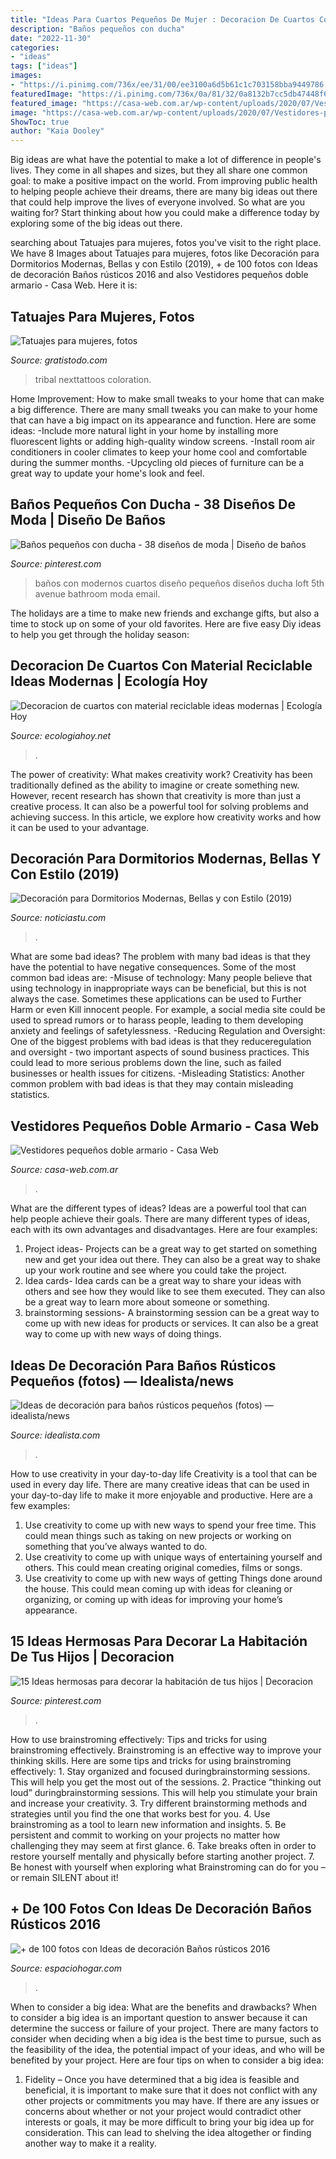 ```yaml
---
title: "Ideas Para Cuartos Pequeños De Mujer : Decoracion De Cuartos Con Material Reciclable Ideas Modernas"
description: "Baños pequeños con ducha"
date: "2022-11-30"
categories:
- "ideas"
tags: ["ideas"]
images:
- "https://i.pinimg.com/736x/ee/31/00/ee3100a6d5b61c1c703158bba9449786.jpg"
featuredImage: "https://i.pinimg.com/736x/0a/81/32/0a8132b7cc5db47448f685198b719216.jpg"
featured_image: "https://casa-web.com.ar/wp-content/uploads/2020/07/Vestidores-pequeños-doble-armario.jpg"
image: "https://casa-web.com.ar/wp-content/uploads/2020/07/Vestidores-pequeños-doble-armario.jpg"
ShowToc: true
author: "Kaia Dooley"
---
```



Big ideas are what have the potential to make a lot of difference in people's lives. They come in all shapes and sizes, but they all share one common goal: to make a positive impact on the world. From improving public health to helping people achieve their dreams, there are many big ideas out there that could help improve the lives of everyone involved. So what are you waiting for? Start thinking about how you could make a difference today by exploring some of the big ideas out there.

	

		
searching about Tatuajes para mujeres, fotos you've visit to the right place. We have 8 Images about Tatuajes para mujeres, fotos like Decoración para Dormitorios Modernas, Bellas y con Estilo (2019), + de 100 fotos con Ideas de decoración Baños rústicos 2016 and also Vestidores pequeños doble armario - Casa Web. Here it is:
		
    
## Tatuajes Para Mujeres, Fotos

<img loading=lazy src="https://www.gratistodo.com/wp-content/uploads/2016/09/Tatuajes-Para-Mujeres-18.jpg" onerror="this.onerror=null;this.src='https://tse4.mm.bing.net/th?id=OIP.J6cwUq-MCyFnFHIi2DQeWwHaI7&amp;pid=15.1';" alt="Tatuajes para mujeres, fotos">

_Source: gratistodo.com_

>tribal nexttattoos coloration. 

	

Home Improvement: How to make small tweaks to your home that can make a big difference.
There are many small tweaks you can make to your home that can have a big impact on its appearance and function. Here are some ideas: 
-Include more natural light in your home by installing more fluorescent lights or adding high-quality window screens. 
-Install room air conditioners in cooler climates to keep your home cool and comfortable during the summer months. 
-Upcycling old pieces of furniture can be a great way to update your home's look and feel.

    
## Baños Pequeños Con Ducha - 38 Diseños De Moda | Diseño De Baños

<img loading=lazy src="https://i.pinimg.com/736x/0a/81/32/0a8132b7cc5db47448f685198b719216.jpg" onerror="this.onerror=null;this.src='https://tse3.mm.bing.net/th?id=OIP.wBsMmehbA53qff-3oegvqwHaJ3&amp;pid=15.1';" alt="Baños pequeños con ducha - 38 diseños de moda | Diseño de baños">

_Source: pinterest.com_

>baños con modernos cuartos diseño pequeños diseños ducha loft 5th avenue bathroom moda email. 

	

The holidays are a time to make new friends and exchange gifts, but also a time to stock up on some of your old favorites. Here are five easy Diy ideas to help you get through the holiday season: 

    
## Decoracion De Cuartos Con Material Reciclable Ideas Modernas | Ecología Hoy

<img loading=lazy src="https://ecologiahoy.net/wp-content/uploads/2016/04/dormitorio-habitacion-cuarto-decorado-con-papel-pintado-31.jpg" onerror="this.onerror=null;this.src='https://tse2.mm.bing.net/th?id=OIP.OhS0bnj6kRapqXS6WGUobgHaKa&amp;pid=15.1';" alt="Decoracion de cuartos con material reciclable ideas modernas | Ecología Hoy">

_Source: ecologiahoy.net_

>. 

	

The power of creativity: What makes creativity work?
Creativity has been traditionally defined as the ability to imagine or create something new. However, recent research has shown that creativity is more than just a creative process. It can also be a powerful tool for solving problems and achieving success. In this article, we explore how creativity works and how it can be used to your advantage.

    
## Decoración Para Dormitorios Modernas, Bellas Y Con Estilo (2019)

<img loading=lazy src="https://noticiastu.com/wp-content/uploads/2018/07/Decoración-para-Dormitorios-13.jpg" onerror="this.onerror=null;this.src='https://tse4.mm.bing.net/th?id=OIP.96yHCC1GMrlaIfSJnAoozwHaI-&amp;pid=15.1';" alt="Decoración para Dormitorios Modernas, Bellas y con Estilo (2019)">

_Source: noticiastu.com_

>. 

	

What are some bad ideas?
The problem with many bad ideas is that they have the potential to have negative consequences. Some of the most common bad ideas are: 
-Misuse of technology: Many people believe that using technology in inappropriate ways can be beneficial, but this is not always the case. Sometimes these applications can be used to Further Harm or even Kill innocent people. For example, a social media site could be used to spread rumors or to harass people, leading to them developing anxiety and feelings of safetylessness. 
-Reducing Regulation and Oversight: One of the biggest problems with bad ideas is that they reduceregulation and oversight - two important aspects of sound business practices. This could lead to more serious problems down the line, such as failed businesses or health issues for citizens. 
-Misleading Statistics: Another common problem with bad ideas is that they may contain misleading statistics.

    
## Vestidores Pequeños Doble Armario - Casa Web

<img loading=lazy src="https://casa-web.com.ar/wp-content/uploads/2020/07/Vestidores-pequeños-doble-armario.jpg" onerror="this.onerror=null;this.src='https://tse4.mm.bing.net/th?id=OIP.waArjP61F17odT2IY9aoAAAAAA&amp;pid=15.1';" alt="Vestidores pequeños doble armario - Casa Web">

_Source: casa-web.com.ar_

>. 

	

What are the different types of ideas?
Ideas are a powerful tool that can help people achieve their goals. There are many different types of ideas, each with its own advantages and disadvantages. Here are four examples: 
1. Project ideas- Projects can be a great way to get started on something new and get your idea out there. They can also be a great way to shake up your work routine and see where you could take the project. 
2. Idea cards- Idea cards can be a great way to share your ideas with others and see how they would like to see them executed. They can also be a great way to learn more about someone or something. 
3. brainstorming sessions- A brainstorming session can be a great way to come up with new ideas for products or services. It can also be a great way to come up with new ways of doing things.

    
## Ideas De Decoración Para Baños Rústicos Pequeños (fotos) — Idealista/news

<img loading=lazy src="https://st3.idealista.com/news/archivos/2013-08/eclectic-bathroom_0.jpg?sv=nFyJQjNU" onerror="this.onerror=null;this.src='https://tse3.mm.bing.net/th?id=OIP.Gb_sMn1KPLBsgK9GX6gdSgHaLH&amp;pid=15.1';" alt="Ideas de decoración para baños rústicos pequeños (fotos) — idealista/news">

_Source: idealista.com_

>. 

	

How to use creativity in your day-to-day life
Creativity is a tool that can be used in every day life. There are many creative ideas that can be used in your day-to-day life to make it more enjoyable and productive. Here are a few examples: 
1. Use creativity to come up with new ways to spend your free time. This could mean things such as taking on new projects or working on something that you’ve always wanted to do. 
2. Use creativity to come up with unique ways of entertaining yourself and others. This could mean creating original comedies, films or songs. 
3. Use creativity to come up with new ways of getting Things done around the house. This could mean coming up with ideas for cleaning or organizing, or coming up with ideas for improving your home’s appearance.

    
## 15 Ideas Hermosas Para Decorar La Habitación De Tus Hijos | Decoracion

<img loading=lazy src="https://i.pinimg.com/736x/ee/31/00/ee3100a6d5b61c1c703158bba9449786.jpg" onerror="this.onerror=null;this.src='https://tse1.mm.bing.net/th?id=OIP.FP4RoICBRTavLsl4msZTFAHaHa&amp;pid=15.1';" alt="15 Ideas hermosas para decorar la habitación de tus hijos | Decoracion">

_Source: pinterest.com_

>. 

	

How to use brainstroming effectively: Tips and tricks for using brainstroming effectively.
Brainstroming is an effective way to improve your thinking skills. Here are some tips and tricks for using brainstroming effectively: 1. Stay organized and focused duringbrainstorming sessions. This will help you get the most out of the sessions. 2. Practice “thinking out loud” duringbrainstorming sessions. This will help you stimulate your brain and increase your creativity. 3. Try different brainstorming methods and strategies until you find the one that works best for you. 4. Use brainstroming as a tool to learn new information and insights. 5. Be persistent and commit to working on your projects no matter how challenging they may seem at first glance. 6. Take breaks often in order to restore yourself mentally and physically before starting another project. 7. Be honest with yourself when exploring what Brainstroming can do for you – or remain SILENT about it!

    
## + De 100 Fotos Con Ideas De Decoración Baños Rústicos 2016

<img loading=lazy src="http://espaciohogar.com/wp-content/uploads/2016/04/banos-rusticos-pequenos-ceramica.jpg" onerror="this.onerror=null;this.src='https://tse2.mm.bing.net/th?id=OIP.tZxWha2TGlw_zwGQuFL8DwHaJ3&amp;pid=15.1';" alt="+ de 100 fotos con Ideas de decoración Baños rústicos 2016">

_Source: espaciohogar.com_

>. 

	

When to consider a big idea: What are the benefits and drawbacks?
When to consider a big idea is an important question to answer because it can determine the success or failure of your project. There are many factors to consider when deciding when a big idea is the best time to pursue, such as the feasibility of the idea, the potential impact of your ideas, and who will be benefited by your project. Here are four tips on when to consider a big idea:
1. Fidelity – Once you have determined that a big idea is feasible and beneficial, it is important to make sure that it does not conflict with any other projects or commitments you may have. If there are any issues or concerns about whether or not your project would contradict other interests or goals, it may be more difficult to bring your big idea up for consideration. This can lead to shelving the idea altogether or finding another way to make it a reality.


